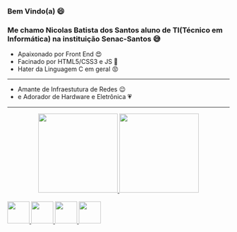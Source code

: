 ### Bem Vindo(a) 😄
### Me chamo Nicolas Batista dos Santos aluno de TI(Técnico em Informática) na instituição Senac-Santos 😅


- Apaixonado por Front End 😍
- Facinado por HTML5/CSS3 e JS 🤩
- Hater da Linguagem C em geral 😡
-----------------------------------
- Amante de Infraestutura de Redes 😉
- e Adorador de Hardware e Eletrônica 💗
-----------------------------------------
<div align="center">
  <a href="https://github.com/NicBits">
  <img height="180em" src="https://github-readme-stats.vercel.app/api?username=NicBits&show_icons=false&theme=shades-of-purple&include_all_commits=false&count_private=false"/>
<img height="180em" src="https://github-readme-stats.vercel.app/api/top-langs/?username=NicBits&layout=compact&langs_count=4&theme=shades-of-purple"/>
</div><br>
<div>
<img height="50em" src="https://cdn.jsdelivr.net/gh/devicons/devicon/icons/css3/css3-original.svg" />
<img height="50em" src="https://cdn.jsdelivr.net/gh/devicons/devicon/icons/html5/html5-original.svg" />
<img height="50em" src="https://cdn.jsdelivr.net/gh/devicons/devicon/icons/javascript/javascript-original.svg" />
<img height="50em" src="https://cdn.jsdelivr.net/gh/devicons/devicon/icons/mysql/mysql-original-wordmark.svg" />
</div>
